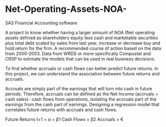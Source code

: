 # Net-Operating-Assets-NOA-
SAS Financial Accounting software 


A project to know whether having a larger amount of NOA (Net operating assets defined as shareholders equity less cash and marketable securities plus total debt scaled by sales from last year, increase or decrease buy and hold return for the firm.
A recommended course of action based on the data from 2000-2003. Data from WRDS or more specifically Compustat and CRSP to estimate the models that can be used in real business decisions. 

To find whether accruals or cash flows can better predict future returns. In this project, we can understand the association between future returns and accruals.

Accruals are simply part of the earnings that will turn into cash in future periods. Therefore, accruals can be defined as the Net Income (accruals + cash sales)- cash flows from operations, isolating the accruals part of the earnings from the cash part of earnings. 
Designing a regression model that correlates future returns with accruals and cash flows. 


Future Returns  t+1    =  α + β1  Cash Flows + β2 Accruals +  €

